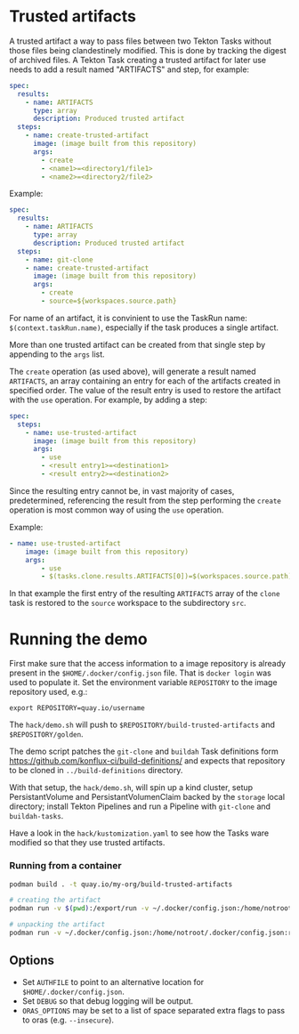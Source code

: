 # Trusted artifacts

A trusted artifact a way to pass files between two Tekton Tasks without those
files being clandestinely modified. This is done by tracking the digest of
archived files.
A Tekton Task creating a trusted artifact for later use needs to add a result
named "ARTIFACTS" and step, for example:

```yaml
spec:
  results:
    - name: ARTIFACTS
      type: array
      description: Produced trusted artifact
  steps:
    - name: create-trusted-artifact
      image: (image built from this repository)
      args:
        - create
        - <name1>=<directory1/file1>
        - <name2>=<directory2/file2>
```

Example:
```yaml
spec:
  results:
    - name: ARTIFACTS
      type: array
      description: Produced trusted artifact
  steps:
    - name: git-clone
    - name: create-trusted-artifact
      image: (image built from this repository)
      args:
        - create
        - source=${workspaces.source.path}
```

For name of an artifact, it is convinient to use the TaskRun name:
`$(context.taskRun.name)`, especially if the task produces a single artifact.

More than one trusted artifact can be created from that single step by appending
to the `args` list.

The `create` operation (as used above), will generate a result named
`ARTIFACTS`, an array containing an entry for each of the artifacts created in
specified order. The value of the result entry is used to restore the artifact
with the `use` operation. For example, by adding a step:

```yaml
spec:
  steps:
    - name: use-trusted-artifact
      image: (image built from this repository)
      args:
        - use
        - <result entry1>=<destination1>
        - <result entry2>=<destination2>
```

Since the resulting entry cannot be, in vast majority of cases, predetermined,
referencing the result from the step performing the `create` operation is most
common way of using the `use` operation.

Example:
```yaml
- name: use-trusted-artifact
    image: (image built from this repository)
    args:
        - use
        - $(tasks.clone.results.ARTIFACTS[0])=$(workspaces.source.path)/src
```

In that example the first entry of the resulting `ARTIFACTS` array of the `clone`
task is restored to the `source` workspace to the subdirectory `src`.

# Running the demo

First make sure that the access information to a image repository is already
present in the `$HOME/.docker/config.json` file. That is `docker login` was used
to populate it. Set the environment variable `REPOSITORY` to the image
repository used, e.g.:

```shell
export REPOSITORY=quay.io/username
```

The `hack/demo.sh` will push to `$REPOSITORY/build-trusted-artifacts` and
`$REPOSITORY/golden`.

The demo script patches the `git-clone` and `buildah` Task definitions form
https://github.com/konflux-ci/build-definitions/ and expects that
repository to be cloned in `../build-definitions` directory.

With that setup, the `hack/demo.sh`, will spin up a kind cluster, setup
PersistantVolume and PersistantVolumenClaim backed by the `storage` local
directory; install Tekton Pipelines and run a Pipeline with `git-clone` and
`buildah-tasks`.

Have a look in the `hack/kustomization.yaml` to see how the Tasks ware modified
so that they use trusted artifacts.

### Running from a container
```bash
podman build . -t quay.io/my-org/build-trusted-artifacts

# creating the artifact
podman run -v $(pwd):/export/run -v ~/.docker/config.json:/home/notroot/.docker/config.json:ro -it quay.io/jstuart/build-trusted-artifacts create --store quay.io/jstuart/trusted-artifacts /export/run/result=/tmp

# unpacking the artifact
podman run -v ~/.docker/config.json:/home/notroot/.docker/config.json:ro -it quay.io/jstuart/build-trusted-artifacts use "$(cat result)=/var/tmp"
```

## Options

* Set `AUTHFILE` to point to an alternative location for `$HOME/.docker/config.json`.
* Set `DEBUG` so that debug logging will be output.
* `ORAS_OPTIONS` may be set to a list of space separated extra flags to pass to oras (e.g. `--insecure`).
